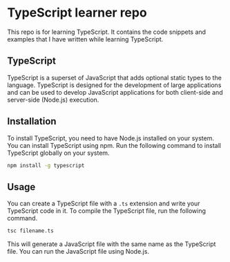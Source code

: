 # TypeScript learner repo
This repo is for learning TypeScript. It contains the code snippets and examples that I have written while learning TypeScript.

## TypeScript
TypeScript is a superset of JavaScript that adds optional static types to the language. TypeScript is designed for the development of large applications and can be used to develop JavaScript applications for both client-side and server-side (Node.js) execution.

## Installation
To install TypeScript, you need to have Node.js installed on your system. You can install TypeScript using npm. Run the following command to install TypeScript globally on your system.

```bash
npm install -g typescript
```

## Usage
You can create a TypeScript file with a `.ts` extension and write your TypeScript code in it. To compile the TypeScript file, run the following command.

```bash
tsc filename.ts
```
This will generate a JavaScript file with the same name as the TypeScript file. You can run the JavaScript file using Node.js.
